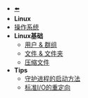 - [⬅️](/README)
- **Linux**
- [操作系统](linux/os)
- **Linux基础**
    - [用户 & 群组](linux/user-management)
    - [文件 & 文件夹]()
    - [压缩文件]()
- **Tips**
    - [守护进程的启动方法](linux/daemon)
    - [标准I/O的重定向](linux/stdio-redirect)